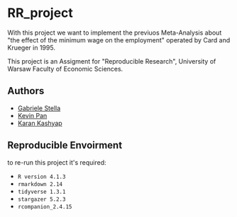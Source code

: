 # RR_project

With this project we want to implement the previuos Meta-Analysis about "the effect of the minimum wage on the employment"  operated by Card and Krueger in 1995.

This project is an Assigment for "Reproducible Research", University of Warsaw Faculty of Economic Sciences. 

## Authors 

- [Gabriele Stella](g.stella@student.uw.edu.pl)
- [Kevin Pan](w.pan2@student.uw.edu.pl)
- [Karan Kashyap](k.kashyap@student.uw.edu.pl)

## Reproducible Envoirment

to re-run this project it's required: 
- `R version 4.1.3` 
- `rmarkdown 2.14`
- `tidyverse 1.3.1`
- `stargazer 5.2.3`
- `rcompanion_2.4.15`
